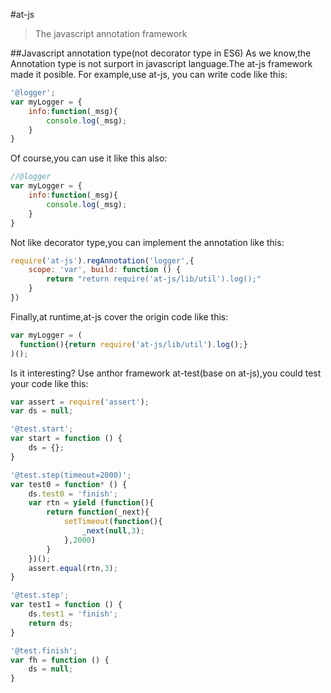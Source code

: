 #at-js 
>The javascript annotation framework

##Javascript annotation type(not decorator type in ES6)
As we know,the Annotation type is not surport in javascript language.The at-js framework made it posible.
For example,use at-js, you can write code like this:

```js
'@logger';
var myLogger = {
    info:function(_msg){
        console.log(_msg);
    }
}
```

Of course,you can use it like this also:

```js
//@logger
var myLogger = {
    info:function(_msg){
        console.log(_msg);
    }
}
```

Not like decorator type,you can implement the annotation like this:

```js
require('at-js').regAnnotation('logger',{
    scope: 'var', build: function () {
        return "return require('at-js/lib/util').log();"
    }
})
```

Finally,at runtime,at-js cover the origin code like this:

```js
var myLogger = (
  function(){return require('at-js/lib/util').log();}
)();
```

Is it interesting?
Use anthor framework at-test(base on at-js),you could test your code like this:

```js
var assert = require('assert');
var ds = null;

'@test.start';
var start = function () {
    ds = {};
}

'@test.step(timeout=2000)';
var test0 = function* () {
    ds.test0 = 'finish';
    var rtn = yield (function(){
        return function(_next){
            setTimeout(function(){
                _next(null,3);
            },2000)
        }
    })();
    assert.equal(rtn,3);
}

'@test.step';
var test1 = function () {
    ds.test1 = 'finish';
    return ds;
}

'@test.finish';
var fh = function () {
    ds = null;
}
```